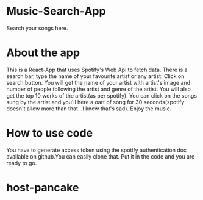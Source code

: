 # Music-Search-App

Search your songs here.

# About the app
This is a React-App that uses Spotify's Web Api to fetch data.
There is a search bar, type the name of your favourite artist or any artist.
Click on search button.
You will get the name of your artist with artist's image and number of people following the artist and genre of the artist.
You will also get the top 10 works of the artist(as per spotify).
You can click on the songs sung by the artist and you'll here a oart of song for 30 seconds(spotify doesn't allow more than that...I know that's sad).
Enjoy the music.

# How to use code
You have to generate access token using the spotify authentication doc available on github.You can easily clone that.
Put it in the code and you are ready to go.
# host-pancake
